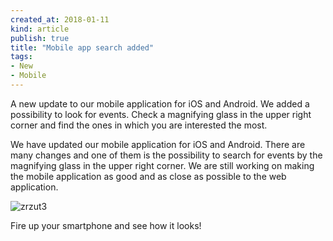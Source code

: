 ```yaml
---
created_at: 2018-01-11 
kind: article
publish: true
title: "Mobile app search added"
tags:
- New
- Mobile
---
```

A new update to our mobile application for iOS and Android. We added a possibility to look for events. Check a magnifying glass in the upper right corner and find the ones in which you are interested the most.

We have updated our mobile application for iOS and Android. There are many changes and one of them is the possibility to search for events by the magnifying glass in the upper right corner. We are still working on making the mobile application as good and as close as possible to the web application.

![zrzut3](https://user-images.githubusercontent.com/35560964/39179809-85c97978-47b5-11e8-8446-8955ab0d052a.png)

Fire up your smartphone and see how it looks!

